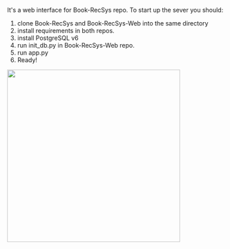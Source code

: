 It's a web interface for Book-RecSys repo.
To start up the sever you should:
1) clone Book-RecSys and Book-RecSys-Web into the same directory
2) install requirements in both repos.
3) install PostgreSQL v6
4) run init_db.py in Book-RecSys-Web repo.
5) run app.py
6) Ready!

<img src="https://github.com/user-attachments/assets/2d6f511f-6d57-48fa-bfc8-f9f839da6151" width="400"/>
